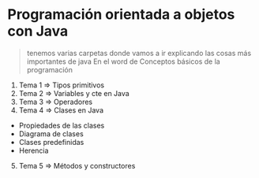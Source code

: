 # Programación orientada a objetos con Java
>  tenemos varias carpetas donde vamos a ir explicando las cosas más importantes de java 
> En el word de Conceptos básicos de la programación

1. Tema 1 => Tipos primitivos
2. Tema 2 => Variables y cte en Java
3. Tema 3 => Operadores
4. Tema 4 => Clases en Java
  - Propiedades de las clases
  - Diagrama de clases
  - Clases predefinidas
  - Herencia
  
5. Tema 5 => Métodos y constructores 
